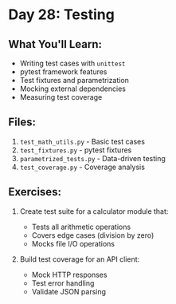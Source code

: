 # Day 28: Testing

## What You'll Learn:
- Writing test cases with `unittest`
- pytest framework features
- Test fixtures and parametrization
- Mocking external dependencies
- Measuring test coverage

## Files:
1. `test_math_utils.py` - Basic test cases
2. `test_fixtures.py` - pytest fixtures
3. `parametrized_tests.py` - Data-driven testing
4. `test_coverage.py` - Coverage analysis

## Exercises:
1. Create test suite for a calculator module that:
   - Tests all arithmetic operations
   - Covers edge cases (division by zero)
   - Mocks file I/O operations

2. Build test coverage for an API client:
   - Mock HTTP responses
   - Test error handling
   - Validate JSON parsing